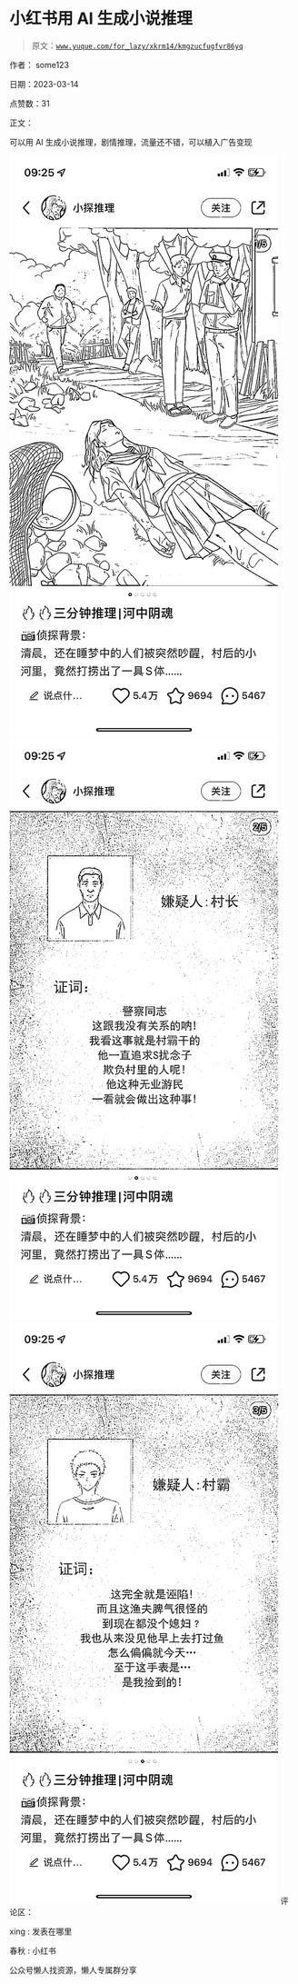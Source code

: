 # 小红书用 AI 生成小说推理

> 原文：[`www.yuque.com/for_lazy/xkrm14/kmgzucfugfvr86yq`](https://www.yuque.com/for_lazy/xkrm14/kmgzucfugfvr86yq)



作者： some123



日期：2023-03-14



点赞数：31

<ne-hole id="ufaf81b82" data-lake-id="ufaf81b82">

正文：



可以用 AI 生成小说推理，剧情推理，流量还不错，可以植入广告变现



![](img/04b3925f290b6557c29cf4442af2931f.png)  <ne-p id="u171f7e0e" data-lake-id="u171f7e0e">![](img/026f490410e00ace34324f68ccc8ff67.png)  <ne-p id="ubcae91c8" data-lake-id="ubcae91c8">![](img/729f2a6bfd364b48b4def346a3ecd2ef.png)  <ne-hole id="ue74679b3" data-lake-id="ue74679b3"><ne-p id="u1d78a237" data-lake-id="u1d78a237">评论区：



xing : 发表在哪里



春秋 : 小红书

<ne-hole id="uc95cb1f3" data-lake-id="uc95cb1f3">

公众号懒人找资源，懒人专属群分享

</ne-hole></ne-hole></ne-p></ne-p></ne-p></ne-hole>